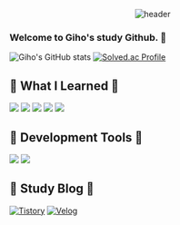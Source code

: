<div align="center">
  
![header](https://capsule-render.vercel.app/api?type=venom&text=Giho%Kim)
</div>

### Welcome to Giho's study Github. 👋
![Giho's GitHub stats](https://github-readme-stats.vercel.app/api?username=GihoKim1010&show_icons=true&theme=cobalt)
[![Solved.ac Profile](http://mazassumnida.wtf/api/v2/generate_badge?boj=kouyouhana)](https://solved.ac/kouyouhana/)

## 🔨 What I Learned 🔨
<div>
  <img src="https://img.shields.io/badge/JAVA-007396?style=flat-square&logo=Java&logoColor=white">
  <img src="https://img.shields.io/badge/HTML5-E34F26?style=flat-square&logo=html5&logoColor=white"> 
  <img src="https://img.shields.io/badge/CSS3-1572B6?style=flat-square&logo=css3&logoColor=white"> 
  <img src="https://img.shields.io/badge/JAVASCRIPT-F7DF1E?style=flat-square&logo=javascript&logoColor=white">
  <img src="https://img.shields.io/badge/MySQL-4479A1.svg?&style=flat-square&logo=MySQL&logoColor=white">
</div>


## 🔨 Development Tools 🔨
<div>
  <img src="https://img.shields.io/badge/Eclipse IDE-2C2255?style=flat-square&logo=eclipseide&logoColor=white">
  <img src="https://img.shields.io/badge/Visual Studio Code-007ACC?style=flat-square&logo=visualstudiocode&logoColor=white">
</div>

## 🍎 Study Blog 🍎
[![Tistory](http://img.shields.io/badge/-Tistory-eb531f?style=flat-square&logo=Tistory&link=[https://envergure707.tistory.com])](http://envergure707.tistory.com)
[![Velog](http://img.shields.io/badge/-Velog-101010?style=flat-square&logo=velog&link=[https://velog.io/@kouyouhana/series])](http:/velog.io/@kouyouhana/series)
